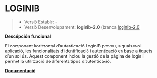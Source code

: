 # LOGINIB
> - Versió Estable: -
> - Versió Desenvolupament: __loginib-2.0__ (branca [loginib-2.0](https://github.com/GovernIB/LOGINIB/tree/loginib-2.0))

**Descripción funcional**

El component horitzontal d’autenticació LoginIB proveu, a qualsevol aplicació, les funcionalitats d’identificació i autenticació en base a tiquets d’un sol ús.  Aquest component inclou la gestió de la pàgina de login i permet la utilització de diferents tipus d’autenticació. 

[**Documentació**](https://github.com/GovernIB/LOGINIB/tree/loginib-2.0/doc)

